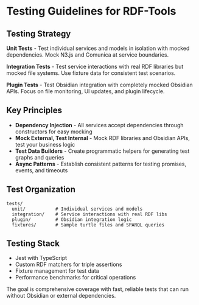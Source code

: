 # Testing Guidelines for RDF-Tools

## Testing Strategy

**Unit Tests** - Test individual services and models in isolation with mocked dependencies. Mock N3.js and Comunica at service boundaries.

**Integration Tests** - Test service interactions with real RDF libraries but mocked file systems. Use fixture data for consistent test scenarios.

**Plugin Tests** - Test Obsidian integration with completely mocked Obsidian APIs. Focus on file monitoring, UI updates, and plugin lifecycle.

## Key Principles

- **Dependency Injection** - All services accept dependencies through constructors for easy mocking
- **Mock External, Test Internal** - Mock RDF libraries and Obsidian APIs, test your business logic
- **Test Data Builders** - Create programmatic helpers for generating test graphs and queries
- **Async Patterns** - Establish consistent patterns for testing promises, events, and timeouts

## Test Organization

```
tests/
  unit/           # Individual services and models
  integration/    # Service interactions with real RDF libs  
  plugin/         # Obsidian integration logic
  fixtures/       # Sample turtle files and SPARQL queries
```

## Testing Stack

- Jest with TypeScript
- Custom RDF matchers for triple assertions
- Fixture management for test data
- Performance benchmarks for critical operations

The goal is comprehensive coverage with fast, reliable tests that can run without Obsidian or external dependencies.
